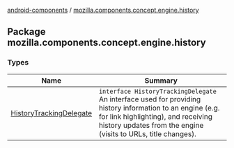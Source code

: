 [android-components](../index.md) / [mozilla.components.concept.engine.history](./index.md)

## Package mozilla.components.concept.engine.history

### Types

| Name | Summary |
|---|---|
| [HistoryTrackingDelegate](-history-tracking-delegate/index.md) | `interface HistoryTrackingDelegate`<br>An interface used for providing history information to an engine (e.g. for link highlighting), and receiving history updates from the engine (visits to URLs, title changes). |
